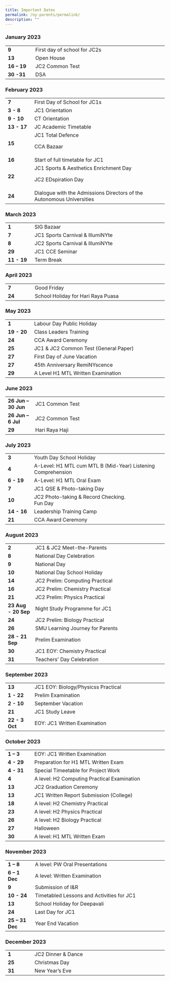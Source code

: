 ```yaml
---
title: Important Dates
permalink: /ny-parents/permalink/
description: ""
---
```

<h3>January 2023</h3>
<table>
<tbody>
<tr>
<td width="85"><strong>9</strong></td>
<td width="516">First day of school for JC2s</td>
</tr>
<tr>
<td width="85"><strong>13</strong></td>
<td width="516">Open House</td>
</tr>
<tr>
<td width="85"><strong>16 – 19<br></strong></td>
<td width="516">JC2 Common Test</td>
</tr>
<tr>
<td width="85"><strong>30 -31<br></strong></td>
<td width="516">DSA</td>
</tr>
</tbody>
</table>
<h3>February 2023</h3>
<table>
<tbody>
<tr>
<td><strong>7<br></strong></td>
<td>First Day of School for JC1s</td>
</tr>
<tr>
<td width="85"><strong>3 - 8<br></strong></td>
<td width="516">JC1 Orientation</td>
</tr>
<tr>
<td width="85"><strong>9 - 10<br></strong></td>
<td width="516">CT Orientation</td>
</tr>
<tr>
<td width="85"><strong>13 - 17<br></strong></td>
<td width="516">JC Academic Timetable</td>
</tr>
<tr>
<td width="85"><strong>15</strong></td>
<td width="516">JC1 Total Defence
<p>CCA Bazaar</p>
</td>
</tr>
<tr>
<td width="85"><strong>16</strong></td>
<td width="516">Start of full timetable for JC1</td>
</tr>
<tr>
<td><strong>22<br></strong></td>
<td>JC1 Sports &amp; Aesthetics Enrichment Day
<p>JC2 EDspiration Day</p>
</td>
</tr>
<tr>
<td><strong>24<br></strong></td>
<td>Dialogue with the Admissions Directors of the Autonomous Universities</td>
</tr>
</tbody>
</table>
<h3>March 2023</h3>
<table>
<tbody>
<tr>
<td><strong>1<br></strong></td>
<td>SIG Bazaar</td>
</tr>
<tr>
<td width="85"><strong>7</strong></td>
<td width="516">JC1 Sports Carnival &amp; IllumiNYte</td>
</tr>
<tr>
<td><strong>8<br></strong></td>
<td>JC2 Sports Carnival &amp; IllumiNYte</td>
</tr>
<tr>
<td width="85"><strong>29</strong></td>
<td width="516">JC1 CCE Seminar</td>
</tr>
<tr>
<td width="85"><strong>11 - 19<br></strong></td>
<td width="516">Term Break</td>
</tr>
</tbody>
</table>
<h3>April 2023</h3>
<table>
<tbody>
<tr>
<td width="85"><strong>7</strong></td>
<td width="516">Good Friday</td>
</tr>
<tr>
<td><strong>24<br></strong></td>
<td>School Holiday for Hari Raya Puasa</td>
</tr>
</tbody>
</table>
<h3>May 2023</h3>
<table>
<tbody>
<tr>
<td width="85"><strong>1</strong></td>
<td width="516">Labour Day Public Holiday</td>
</tr>
<tr>
<td><strong>19 - 20<br></strong></td>
<td>Class Leaders Training</td>
</tr>
<tr>
<td width="85"><strong>24</strong></td>
<td width="516">CCA Award Ceremony</td>
</tr>
<tr>
<td width="85"><strong>25</strong></td>
<td width="516">JC1 &amp; JC2 Common Test (General Paper)</td>
</tr>
<tr>
<td width="85"><strong>27</strong></td>
<td width="516">First Day of June Vacation</td>
</tr>
<tr>
<td><strong>27<br></strong></td>
<td>45th Anniversary RemiNYscence</td>
</tr>
<tr>
<td><strong>29<br></strong></td>
<td>A Level H1 MTL Written Examination</td>
</tr>
</tbody>
</table>
<h3>June 2023</h3>
<table>
<tbody>
<tr>
<td width="85"><strong>26 Jun – 30 Jun</strong></td>
<td width="516">JC1 Common Test</td>
</tr>
<tr>
<td width="85"><strong>26 Jun – 6 Jul</strong></td>
<td width="516">JC2 Common Test</td>
</tr>
<tr>
<td><strong>29<br></strong></td>
<td>Hari Raya Haji</td>
</tr>
</tbody>
</table>
<h3>July 2023</h3>
<table>
<tbody>
<tr>
<td width="85"><strong>3</strong></td>
<td width="516">Youth Day School Holiday</td>
</tr>
<tr>
<td width="85"><strong>4</strong></td>
<td width="516">A-Level: H1 MTL cum MTL B (Mid-Year) Listening Comprehension</td>
</tr>
<tr>
<td width="85"><strong>6 - 19</strong></td>
<td width="516">A-Level: H1 MTL Oral Exam</td>
</tr>
<tr>
<td width="85"><strong>7</strong></td>
<td width="516">JC1 QSE &amp; Photo-taking Day</td>
</tr>
<tr>
<td width="85"><strong>10</strong></td>
<td width="516">JC2 Photo-taking &amp; Record Checking.<br>Fun Day</td>
</tr>
<tr>
<td width="85"><strong>14 - 16<br></strong></td>
<td width="516">Leadership Training Camp</td>
</tr>
<tr>
<td width="85"><strong>21</strong></td>
<td width="516">CCA Award Ceremony</td>
</tr>
</tbody>
</table>
<h3>August 2023</h3>
<table>
<tbody>
<tr>
<td width="85"><strong>2</strong></td>
<td width="516">JC1 &amp; JC2 Meet-the-Parents</td>
</tr>
<tr>
<td width="85"><strong>8</strong></td>
<td width="516">National Day Celebration</td>
</tr>
<tr>
<td width="85"><strong>9</strong></td>
<td width="516">National Day</td>
</tr>
<tr>
<td width="85"><strong>10</strong></td>
<td width="516">National Day School Holiday</td>
</tr>
<tr>
<td width="85"><strong>14</strong></td>
<td width="516">JC2 Prelim: Computing Practical</td>
</tr>
<tr>
<td width="85"><strong>16</strong></td>
<td width="516">JC2 Prelim: Chemistry Practical</td>
</tr>
<tr>
<td width="85"><strong>21</strong></td>
<td width="516">JC2 Prelim: Physics Practical</td>
</tr>
<tr>
<td width="85"><strong>23 Aug - 20 Sep</strong></td>
<td width="516">Night Study Programme for JC1</td>
</tr>
<tr>
<td width="85"><strong>24</strong></td>
<td width="516">JC2 Prelim: Biology Practical</td>
</tr>
<tr>
<td width="85"><strong>26</strong></td>
<td width="516">SMU Learning Journey for Parents</td>
</tr>
<tr>
<td width="85"><strong>28 - 21 Sep<br></strong></td>
<td width="516">Prelim Examination</td>
</tr>
<tr>
<td><strong>30<br></strong></td>
<td>JC1 EOY: Chemistry Practical</td>
</tr>
<tr>
<td><strong>31<br></strong></td>
<td>Teachers' Day Celebration</td>
</tr>
</tbody>
</table>
<h3>September 2023</h3>
<table>
<tbody>
<tr>
<td width="85"><strong>13</strong></td>
<td width="516">JC1 EOY: Biology/Physicss Practical</td>
</tr>
<tr>
<td width="85"><strong>1 - 22</strong></td>
<td width="516">Prelim Examination</td>
</tr>
<tr>
<td width="85"><strong>2 - 10</strong></td>
<td width="516">September Vacation</td>
</tr>
<tr>
<td width="85"><strong>21</strong></td>
<td width="516">JC1 Study Leave</td>
</tr>

<tr>
<td width="85"><strong>22 - 3 Oct<br></strong></td>
<td width="516">EOY: JC1 Written Examination</td>
</tr>
</tbody>
</table>
<h3>October 2023</h3>
<table>
<tbody>
<tr>
<td width="85"><strong>1 – 3</strong></td>
<td width="516">EOY: JC1 Written Examination</td>
</tr>
<tr>
<td width="85"><strong>4 - 29</strong></td>
<td width="516">Preparation for H1 MTL Written Exam</td>
</tr>
<tr>
<td width="85"><strong>4 - 31</strong></td>
<td width="516">Special Timeetable for Project Work</td>
</tr>
<tr>
<td width="85"><strong>4</strong></td>
<td width="516">A level: H2 Computing Practical Examination</td>
</tr>
<tr>
<td width="85"><strong>13</strong></td>
<td width="516">JC2 Graduation Ceremony</td>
</tr>
<tr>
<td><strong>13<br></strong></td>
<td>JC1 Written Report Submission (College)</td>
</tr>
<tr>
<td width="85"><strong>18<br></strong></td>
<td width="516">	A level: H2 Chemistry Practical</td>
</tr>
<tr>
<td width="85"><strong>23<br></strong></td>
<td width="516">	A level: H2 Physics Practical</td>
</tr>
<tr>
<td width="85"><strong>26<br></strong></td>
<td width="516">	A level: H2 Biology Practical</td>
</tr>
<tr>
<td><strong>27<br></strong></td>
<td>Halloween</td>
</tr>
<tr>
<td width="85"><strong>30</strong></td>
<td width="516">A level: H1 MTL Written Exam</td>
</tr>
</tbody>
</table>

<h3>November 2023</h3>
<table>
<tbody>

<tr>
<td width="85"><strong>1 – 8</strong></td>
<td width="516">A level: PW Oral Presentations</td>
</tr>
<tr>
<td width="85"><strong>6 – 1 Dec</strong></td>
<td width="516">A level: Written Examination</td>
</tr>
<tr>
<td width="85"><strong>9</strong></td>
<td width="516">Submission of I&amp;R</td>
</tr>
<tr>
<td width="85"><strong>10 - 24</strong></td>
<td width="516">Timetabled Lessons and Activities for JC1</td>
</tr>
<tr>
<td><strong>13<br></strong></td>
<td>School Holiday for Deepavali</td>
</tr>
<tr>
<td width="85"><strong>24</strong></td>
<td width="516">Last Day for JC1</td>
</tr>
<tr>
<td width="85"><strong>25 – 31 Dec</strong></td>
<td width="516">Year End Vacation</td>
</tr>
</tbody>
</table>
<h3>December 2023</h3>
<table>
<tbody>
<tr>
<td width="85"><strong>1<br></strong></td>
<td width="516">JC2 Dinner &amp; Dance</td>
</tr>
<tr>
<td width="85"><strong>25</strong></td>
<td width="516">Christmas Day</td>
</tr>
<tr>
<td width="85"><strong>31</strong></td>
<td width="516">New Year’s Eve</td>
</tr>
</tbody>
</table>
